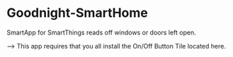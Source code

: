 # Goodnight-SmartHome
SmartApp for SmartThings reads off windows or doors left open.

-->  This app requires that you all install the On/Off Button Tile located here.


